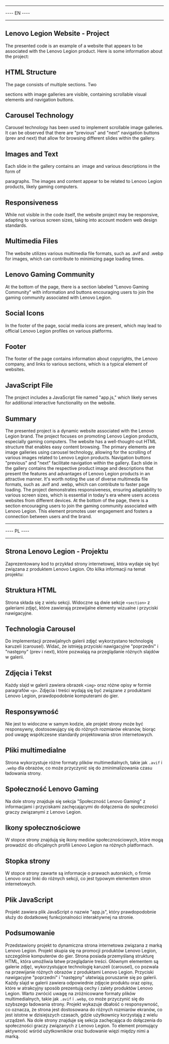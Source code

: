 ************
---- EN ----
************
## Lenovo Legion Website - Project
The presented code is an example of a website that appears to be associated with the Lenovo Legion product. Here is some information about the project:

## HTML Structure
The page consists of multiple sections. Two <section> sections with image galleries are visible, containing scrollable visual elements and navigation buttons.

## Carousel Technology
Carousel technology has been used to implement scrollable image galleries. It can be observed that there are "previous" and "next" navigation buttons (prev and next) that allow for browsing different slides within the gallery.

## Images and Text
Each slide in the gallery contains an <img> image and various descriptions in the form of <p> paragraphs. The images and content appear to be related to Lenovo Legion products, likely gaming computers.

## Responsiveness
While not visible in the code itself, the website project may be responsive, adapting to various screen sizes, taking into account modern web design standards.

## Multimedia Files
The website utilizes various multimedia file formats, such as .avif and .webp for images, which can contribute to minimizing page loading times.

## Lenovo Gaming Community
At the bottom of the page, there is a section labeled "Lenovo Gaming Community" with information and buttons encouraging users to join the gaming community associated with Lenovo Legion.

## Social Icons
In the footer of the page, social media icons are present, which may lead to official Lenovo Legion profiles on various platforms.

## Footer
The footer of the page contains information about copyrights, the Lenovo company, and links to various sections, which is a typical element of websites.

## JavaScript File
The project includes a JavaScript file named "app.js," which likely serves for additional interactive functionality on the website.

## Summary
The presented project is a dynamic website associated with the Lenovo Legion brand. The project focuses on promoting Lenovo Legion products, especially gaming computers. The website has a well-thought-out HTML structure that enables easy content browsing. The primary elements are image galleries using carousel technology, allowing for the scrolling of various images related to Lenovo Legion products. Navigation buttons "previous" and "next" facilitate navigation within the gallery. Each slide in the gallery contains the respective product image and descriptions that present the features and advantages of Lenovo Legion products in an attractive manner. It's worth noting the use of diverse multimedia file formats, such as .avif and .webp, which can contribute to faster page loading. The project demonstrates responsiveness, ensuring adaptability to various screen sizes, which is essential in today's era where users access websites from different devices. At the bottom of the page, there is a section encouraging users to join the gaming community associated with Lenovo Legion. This element promotes user engagement and fosters a connection between users and the brand.
************
---- PL ----
************

# Strona Lenovo Legion - Projektu

Zaprezentowany kod to przykład strony internetowej, która wydaje się być związana z produktem Lenovo Legion. Oto kilka informacji na temat projektu:

## Struktura HTML

Strona składa się z wielu sekcji. Widoczne są dwie sekcje `<section>` z galeriami zdjęć, które zawierają przewijalne elementy wizualne i przyciski nawigacyjne.

## Technologia Carousel

Do implementacji przewijalnych galerii zdjęć wykorzystano technologię karuzeli (carousel). Widać, że istnieją przyciski nawigacyjne "poprzedni" i "następny" (prev i next), które pozwalają na przeglądanie różnych slajdów w galerii.

## Zdjęcia i Tekst

Każdy slajd w galerii zawiera obrazek `<img>` oraz różne opisy w formie paragrafów `<p>`. Zdjęcia i treści wydają się być związane z produktami Lenovo Legion, prawdopodobnie komputerami do gier.

## Responsywność

Nie jest to widoczne w samym kodzie, ale projekt strony może być responsywny, dostosowujący się do różnych rozmiarów ekranów, biorąc pod uwagę współczesne standardy projektowania stron internetowych.

## Pliki multimedialne

Strona wykorzystuje różne formaty plików multimedialnych, takie jak `.avif` i `.webp` dla obrazów, co może przyczynić się do zminimalizowania czasu ładowania strony.

## Społeczność Lenovo Gaming

Na dole strony znajduje się sekcja "Społeczność Lenovo Gaming" z informacjami i przyciskami zachęcającymi do dołączenia do społeczności graczy związanymi z Lenovo Legion.

## Ikony społecznościowe

W stopce strony znajdują się ikony mediów społecznościowych, które mogą prowadzić do oficjalnych profili Lenovo Legion na różnych platformach.

## Stopka strony

W stopce strony zawarte są informacje o prawach autorskich, o firmie Lenovo oraz linki do różnych sekcji, co jest typowym elementem stron internetowych.

## Plik JavaScript

Projekt zawiera plik JavaScript o nazwie "app.js", który prawdopodobnie służy do dodatkowej funkcjonalności interaktywnej na stronie.

## Podsumowanie

Przedstawiony projekt to dynamiczna strona internetowa związana z marką Lenovo Legion. Projekt skupia się na promocji produktów Lenovo Legion, szczególnie komputerów do gier. Strona posiada przemyślaną strukturę HTML, która umożliwia łatwe przeglądanie treści. Głównym elementem są galerie zdjęć, wykorzystujące technologię karuzeli (carousel), co pozwala na przewijanie różnych obrazów z produktami Lenovo Legion. Przyciski nawigacyjne "poprzedni" i "następny" ułatwiają poruszanie się po galerii. Każdy slajd w galerii zawiera odpowiednie zdjęcie produktu oraz opisy, które w atrakcyjny sposób prezentują cechy i zalety produktów Lenovo Legion. Warto zwrócić uwagę na zróżnicowane formaty plików multimedialnych, takie jak `.avif` i `.webp`, co może przyczynić się do szybszego ładowania strony. Projekt wykazuje dbałość o responsywność, co oznacza, że strona jest dostosowana do różnych rozmiarów ekranów, co jest istotne w dzisiejszych czasach, gdzie użytkownicy korzystają z wielu urządzeń. Na dole strony znajduje się sekcja zachęcająca do dołączenia do społeczności graczy związanych z Lenovo Legion. To element promujący aktywność wśród użytkowników oraz budowanie więzi między nimi a marką.
